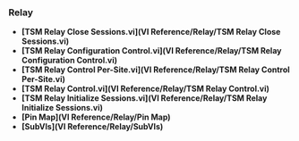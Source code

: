 ### Relay
- **[TSM Relay Close Sessions.vi](VI Reference/Relay/TSM Relay Close Sessions.vi)**
- **[TSM Relay Configuration Control.vi](VI Reference/Relay/TSM Relay Configuration Control.vi)**
- **[TSM Relay Control Per-Site.vi](VI Reference/Relay/TSM Relay Control Per-Site.vi)**
- **[TSM Relay Control.vi](VI Reference/Relay/TSM Relay Control.vi)**
- **[TSM Relay Initialize Sessions.vi](VI Reference/Relay/TSM Relay Initialize Sessions.vi)**
- **[Pin Map](VI Reference/Relay/Pin Map)**
- **[SubVIs](VI Reference/Relay/SubVIs)**
